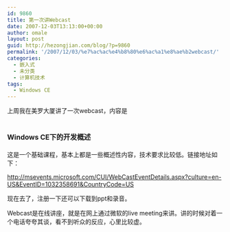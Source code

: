 ```yaml
---
id: 9860
title: 第一次讲Webcast
date: 2007-12-03T13:13:00+00:00
author: omale
layout: post
guid: http://hezongjian.com/blog/?p=9860
permalink: '/2007/12/03/%e7%ac%ac%e4%b8%80%e6%ac%a1%e8%ae%b2webcast/'
categories:
  - 嵌入式
  - 未分类
  - 计算机技术
tags:
  - Windows CE
---
```

上周我在美罗大厦讲了一次webcast，内容是

# <font size="3"><span id="lblEventTitle">Windows CE下的开发概述</span></font>

这是一个基础课程，基本上都是一些概述性内容，技术要求比较低。链接地址如下：

http://msevents.microsoft.com/CUI/WebCastEventDetails.aspx?culture=en-US&EventID=1032358691&CountryCode=US

现在去了，注册一下还可以下载到ppt和录音。

Webcast是在线讲座，就是在网上通过微软的live meeting来讲。讲的时候对着一个电话夸夸其谈，看不到听众的反应，心里比较虚。